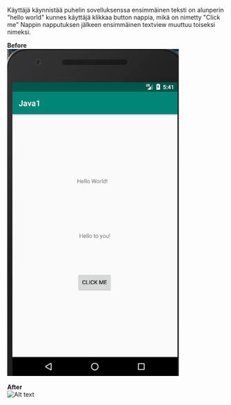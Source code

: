 Käyttäjä käynnistää puhelin sovelluksenssa ensimmäinen teksti on alunperin "hello world" kunnes käyttäjä klikkaa button nappia, mikä on nimetty "Click me"
Nappin napputuksen jälkeen ensimmäinen textview muuttuu toiseksi nimeksi.


<b> Before </b><br>
![Alt text](images/Java1.PNG?raw=true "None")

<b> After </b><br>
![Alt text](images/Java.PNG?raw=true "None")
